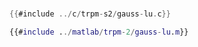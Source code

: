# 

<div class="tabbed-blocks">


```c
{{#include ../c/trpm-s2/gauss-lu.c}}
```

```matlab
{{#include ../matlab/trpm-2/gauss-lu.m}}
```

</div>



